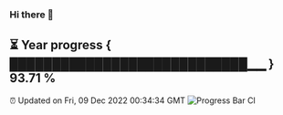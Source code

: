 ### Hi there 👋
⏳ Year progress { ████████████████████████████▁▁ } 93.71 %
---
⏰ Updated on Fri, 09 Dec 2022 00:34:34 GMT
![Progress Bar CI](https://github.com/Moyi321/Moyi321/workflows/Progress%20Bar%20CI/badge.svg)
